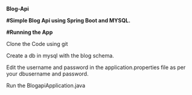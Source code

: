 <p><b><div>Blog-Api</p></div> 
<p>#Simple Blog Api using Spring Boot and MYSQL.
</p>

<p>#Running the App</p></b>
<p>Clone the Code using git</p>
<p>Create a db in mysql with the blog schema.</p>
<p>Edit the username and password in the application.properties file as per your dbusername and password.</p>
<p>Run the BlogapiApplication.java 
</p>
